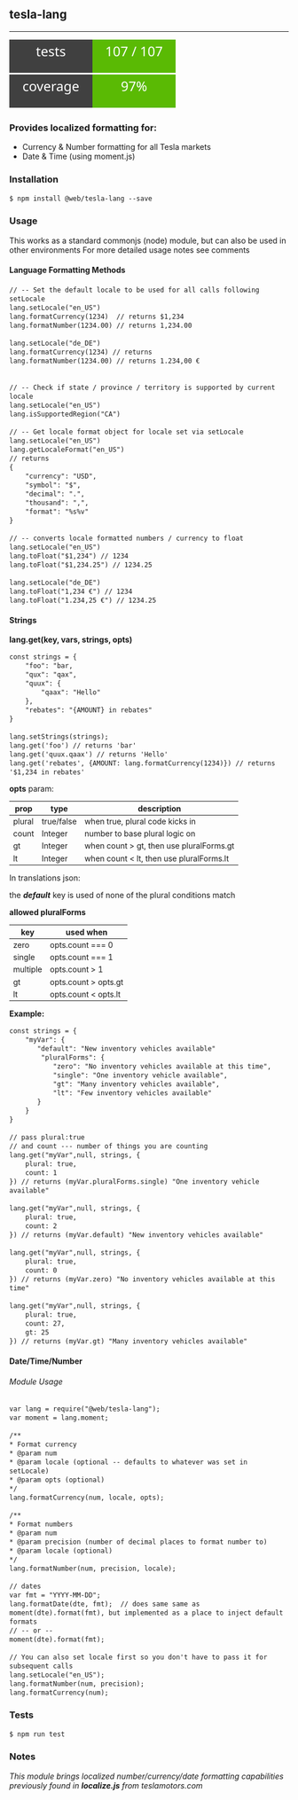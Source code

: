 ## tesla-lang
----

![image](./badges/tests.svg) ![image](./badges/coverage.svg)

### Provides localized formatting for:

  * Currency & Number formatting for all Tesla markets
  * Date & Time (using moment.js)


### Installation

    $ npm install @web/tesla-lang --save

### Usage

This works as a standard commonjs (node) module, but can also be used in other environments
For more detailed usage notes see comments

#### Language Formatting Methods

```
// -- Set the default locale to be used for all calls following setLocale
lang.setLocale("en_US")
lang.formatCurrency(1234)  // returns $1,234
lang.formatNumber(1234.00) // returns 1,234.00

lang.setLocale("de_DE")
lang.formatCurrency(1234) // returns
lang.formatNumber(1234.00) // returns 1.234,00 €


// -- Check if state / province / territory is supported by current locale
lang.setLocale("en_US")
lang.isSupportedRegion("CA")

// -- Get locale format object for locale set via setLocale
lang.setLocale("en_US")
lang.getLocaleFormat("en_US")
// returns
{
    "currency": "USD",
    "symbol": "$",
    "decimal": ".",
    "thousand": ",",
    "format": "%s%v"
}

// -- converts locale formatted numbers / currency to float
lang.setLocale("en_US")
lang.toFloat("$1,234") // 1234
lang.toFloat("$1,234.25") // 1234.25

lang.setLocale("de_DE")
lang.toFloat("1,234 €") // 1234
lang.toFloat("1.234,25 €") // 1234.25

```

#### Strings

**lang.get(key, vars, strings, opts)**

```
const strings = {
    "foo": "bar,
    "qux": "qax",
    "quux": {
        "qaax": "Hello"
    },
    "rebates": "{AMOUNT} in rebates"
}

lang.setStrings(strings);
lang.get('foo') // returns 'bar'
lang.get('quux.qaax') // returns 'Hello'
lang.get('rebates', {AMOUNT: lang.formatCurrency(1234)}) // returns '$1,234 in rebates'

```

**opts** param:

|prop|type|description|
|---|---|---|
| plural | true/false | when true, plural code kicks in |
| count | Integer | number to base plural logic on |
| gt | Integer | when count > gt, then use pluralForms.gt |
| lt | Integer | when count < lt, then use pluralForms.lt |

In translations json:

the ***default*** key is used of none of the plural conditions match

**allowed pluralForms**

|key| used when|
|---|---|
|zero| opts.count === 0|
|single| opts.count === 1|
|multiple| opts.count > 1|
|gt| opts.count > opts.gt |
|lt| opts.count < opts.lt |

**Example:**

```
const strings = {
    "myVar": {
       "default": "New inventory vehicles available"
        "pluralForms": {
           "zero": "No inventory vehicles available at this time",
           "single": "One inventory vehicle available",
           "gt": "Many inventory vehicles available",
           "lt": "Few inventory vehicles available"
       }
    }
}

// pass plural:true
// and count --- number of things you are counting
lang.get("myVar",null, strings, {
    plural: true,
    count: 1
}) // returns (myVar.pluralForms.single) "One inventory vehicle available"

lang.get("myVar",null, strings, {
    plural: true,
    count: 2
}) // returns (myVar.default) "New inventory vehicles available"

lang.get("myVar",null, strings, {
    plural: true,
    count: 0
}) // returns (myVar.zero) "No inventory vehicles available at this time"

lang.get("myVar",null, strings, {
    plural: true,
    count: 27,
    gt: 25
}) // returns (myVar.gt) "Many inventory vehicles available"

```

#### Date/Time/Number
###### Module Usage

    var lang = require("@web/tesla-lang");
    var moment = lang.moment;

    /**
    * Format currency
    * @param num
    * @param locale (optional -- defaults to whatever was set in setLocale)
    * @param opts (optional)
    */
    lang.formatCurrency(num, locale, opts);

    /**
    * Format numbers
    * @param num
    * @param precision (number of decimal places to format number to)
    * @param locale (optional)
    */
    lang.formatNumber(num, precision, locale);

    // dates
    var fmt = "YYYY-MM-DD";
    lang.formatDate(dte, fmt);  // does same same as moment(dte).format(fmt), but implemented as a place to inject default formats
    // -- or --
    moment(dte).format(fmt);

    // You can also set locale first so you don't have to pass it for subsequent calls
    lang.setLocale("en_US");
    lang.formatNumber(num, precision);
    lang.formatCurrency(num);

### Tests

    $ npm run test

### Notes

  *This module brings localized number/currency/date formatting capabilities previously found in **localize.js** from teslamotors.com*


